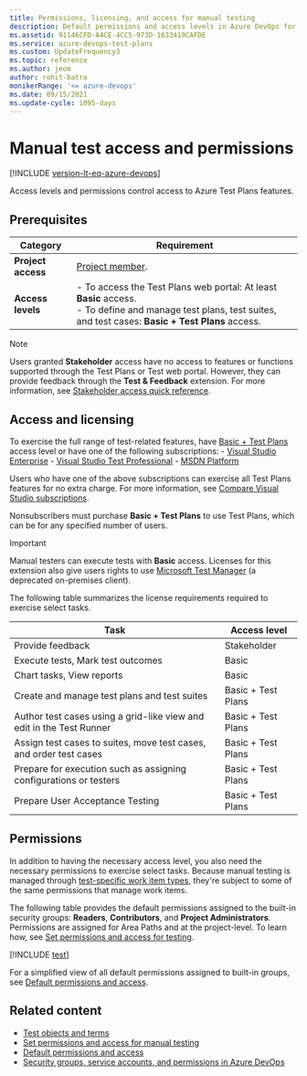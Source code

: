 ```yaml
---
title: Permissions, licensing, and access for manual testing
description: Default permissions and access levels in Azure DevOps for manual and exploratory testing and problems.
ms.assetid: 91146CFD-A4CE-4CC5-973D-1633419CAFDE
ms.service: azure-devops-test-plans
ms.custom: UpdateFrequency3
ms.topic: reference
ms.author: jeom
author: rohit-batra
monikerRange: '<= azure-devops'
ms.date: 09/15/2021
ms.update-cycle: 1095-days
---
```


# Manual test access and permissions 

[!INCLUDE [version-lt-eq-azure-devops](../includes/version-lt-eq-azure-devops.md)]

Access levels and permissions control access to Azure Test Plans features. 

## Prerequisites

| Category | Requirement |
|--------------|-------------|
| **Project access** | [Project member](../organizations/security/add-users-team-project.md). |
| **Access levels** |- To access the Test Plans web portal: At least **Basic** access.<br>- To define and manage test plans, test suites, and test cases: **Basic + Test Plans** access.|

> [!NOTE]  
> Users granted **Stakeholder** access have no access to features or functions supported through the Test Plans or Test web portal. However, they can provide feedback through the **Test & Feedback** extension. For more information, see [Stakeholder access quick reference](../organizations/security/stakeholder-access.md).

## Access and licensing 

To exercise the full range of test-related features, have [Basic + Test Plans](../organizations/billing/buy-access-tfs-test-hub.md) access level or have one of the following subscriptions:
	- [Visual Studio Enterprise](https://visualstudio.microsoft.com/vs/enterprise/)
	- [Visual Studio Test Professional](https://visualstudio.microsoft.com/vs/test-professional/)
	- [MSDN Platform](https://visualstudio.microsoft.com/msdn-platforms/)

Users who have one of the above subscriptions can exercise all Test Plans features for no extra charge. For more information, see [Compare Visual Studio subscriptions](https://www.visualstudio.com/vs/pricing).
 
Nonsubscribers must purchase **Basic + Test Plans** to use Test Plans, which can be for any specified number of users.

> [!IMPORTANT]  
> Manual testers can execute tests with **Basic** access. Licenses for this extension also give users rights to use [Microsoft Test Manager](/previous-versions/azure/devops/test/mtm/guidance-mtm-usage) (a deprecated on-premises client).

The following table summarizes the license requirements required to exercise select tasks. 

| Task  | Access level|
| --- | --- |
| Provide feedback | Stakeholder | 
| Execute tests, Mark test outcomes | Basic |
| Chart tasks, View reports | Basic |
| Create and manage test plans and test suites | Basic + Test Plans  |
| Author test cases using a grid-like view and edit in the Test Runner | Basic + Test Plans  |
| Assign test cases to suites, move test cases, and order test cases | Basic + Test Plans  |
| Prepare for execution such as assigning configurations or testers | Basic + Test Plans  | 
| Prepare User Acceptance Testing | Basic + Test Plans  |

<a id="access-by-user-role"></a>

## Permissions

In addition to having the necessary access level, you also need the necessary permissions to exercise select tasks. Because manual testing is managed through [test-specific work item types](test-objects-overview.md), they're subject to some of the same permissions that manage work items.  

The following table provides the default permissions assigned to the built-in security groups: **Readers**, **Contributors**, and **Project Administrators**. Permissions are assigned for Area Paths and at the project-level. To learn how, see [Set permissions and access for testing](../organizations/security/set-permissions-access-test.md). 


[!INCLUDE [test](../organizations/security/includes/test.md)] 

For a simplified view of all default permissions assigned to built-in groups, see [Default permissions and access](../organizations/security/permissions-access.md).  
 
## Related content

- [Test objects and terms](test-objects-overview.md)  
- [Set permissions and access for manual testing](../organizations/security/set-permissions-access-test.md)  
- [Default permissions and access](../organizations/security/permissions-access.md)  
- [Security groups, service accounts, and permissions in Azure DevOps](../organizations/security/permissions.md)

